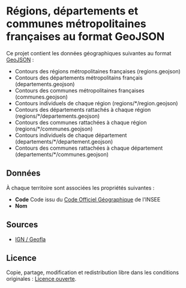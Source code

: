 # Régions, départements et communes métropolitaines françaises au format GeoJSON

Ce projet contient les données géographiques suivantes au format [GeoJSON](http://geojson.org/) :

* Contours des régions métropolitaines françaises (regions.geojson)
* Contours des départements métropolitains français (departements.geojson)
* Contours des communes métropolitaines françaises (communes.geojson)
* Contours individuels de chaque région (regions/\*/region.geojson)
* Contours des départements rattachés à chaque région (regions/\*/departements.geojson)
* Contours des communes rattachées à chaque région (regions/\*/communes.geojson)
* Contours individuels de chaque département (departements/\*/departement.geojson)
* Contours des communes rattachées à chaque département (departements/\*/communes.geojson)

## Données

À chaque territoire sont associées les propriétés suivantes :

* **Code** Code issu du [Code Officiel Géographique](http://www.insee.fr/fr/methodes/nomenclatures/cog/documentation.asp) de l'INSEE
* **Nom**

## Sources

* [IGN / Geofla](http://professionnels.ign.fr/geofla)

## Licence

Copie, partage, modification et redistribution libre dans les conditions originales : [Licence ouverte](http://www.etalab.gouv.fr/pages/licence-ouverte-open-licence-5899923.html).

